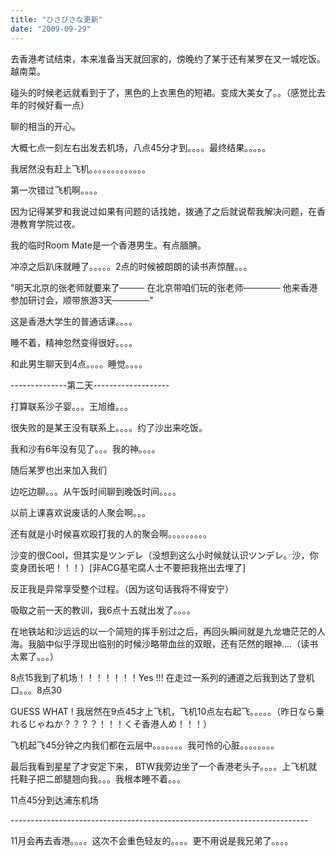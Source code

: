 ```yaml
---
title: "ひさびさな更新"
date: "2009-09-29"
---
```


去香港考试结束，本来准备当天就回家的，傍晚约了某于还有某罗在又一城吃饭。越南菜。

碰头的时候老远就看到于了，黑色的上衣黑色的短裙。变成大美女了。。（感觉比去年的时候好看一点）

聊的相当的开心。

大概七点一刻左右出发去机场，八点45分才到。。。。最终结果。。。。。

我居然没有赶上飞机。。。。。。。。。。。。。

第一次错过飞机啊。。。。

因为记得某罗和我说过如果有问题的话找她，拨通了之后就说帮我解决问题，在香港教育学院过夜。

我的临时Room Mate是一个香港男生。有点腼腆。

冲凉之后趴床就睡了。。。。。2点的时候被朗朗的读书声惊醒。。。

"明天北京的张老师就要来了──── 在北京带咱们玩的张老师────── 他来香港参加研讨会，顺带旅游3天──────"

这是香港大学生的普通话课。。。。

睡不着，精神忽然变得很好。。。。

和此男生聊天到4点。。。。睡觉。。。。

\--------------第二天-------------------

打算联系沙子婴。。。王旭维。。。

很失败的是某王没有联系上。。。。约了沙出来吃饭。

我和沙有6年没有见了。。。我的神。。。。

随后某罗也出来加入我们

边吃边聊。。。从午饭时间聊到晚饭时间。。。。

以前上课喜欢说废话的人聚会啊。。。

还有就是小时候喜欢殴打我的人的聚会啊。。。。。。。。。

沙变的很Cool，但其实是ツンデレ（没想到这么小时候就认识ツンデレ。沙，你变身团长吧！！！）\[非ACG基宅腐人士不要把我拖出去埋了\]

反正我是异常享受整个过程。（因为这句话我将不得安宁）

吸取之前一天的教训，我6点十五就出发了。。。。

在地铁站和沙远远的以一个简短的挥手别过之后，再回头瞬间就是九龙塘茫茫的人海。我脑中似乎浮现出临别的时候沙略带血丝的双眼，还有茫然的眼神....（读书太累了。。。）

8点15我到了机场！！！！！！！Yes !!! 在走过一系列的通道之后我到达了登机口。。。8点30

GUESS WHAT ! 我居然在9点45才上飞机，飞机10点左右起飞。。。。。（昨日なら乗れるじゃねか？？？？！！！くそ香港人め！！！）

飞机起飞45分钟之内我们都在云层中。。。。。。。我可怜的心脏。。。。。。。。

最后我看到星星了才安定下来， BTW我旁边坐了一个香港老头子。。。。上飞机就托鞋子把二郎腿翘向我。。。我根本睡不着。。。

11点45分到达浦东机场

\--------------------------------------------------------------------------

11月会再去香港。。。。这次不会重色轻友的。。。。更不用说是我兄弟了。。。。
